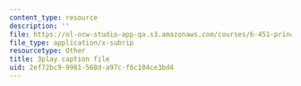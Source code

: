 ```yaml
---
content_type: resource
description: ''
file: https://ol-ocw-studio-app-qa.s3.amazonaws.com/courses/6-451-principles-of-digital-communication-ii-spring-2005/2ef72bc99981568da97cf6c104ce3bd4_DyRLOmVRQDw.vtt
file_type: application/x-subrip
resourcetype: Other
title: 3play caption file
uid: 2ef72bc9-9981-568d-a97c-f6c104ce3bd4
---
```

